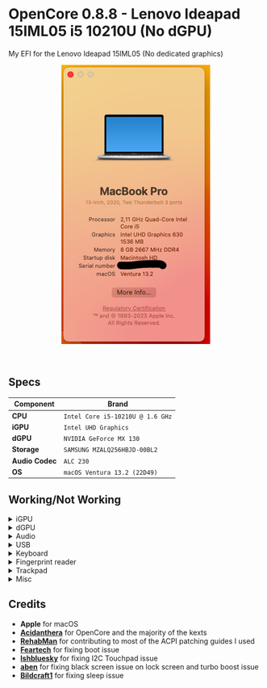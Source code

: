 # OpenCore 0.8.8 - Lenovo Ideapad 15IML05 i5 10210U (No dGPU)
My EFI for the Lenovo Ideapad 15IML05 (No dedicated graphics)
<br>
<p align="center">
  <img src="https://raw.githubusercontent.com/MatteoBax/lenovo-ideapad-15IML05-hackintosh/main/.images/Screenshot%202023-02-11%20at%2016.13.01.png" />
</p>
<br>


## Specs

| Component      | Brand                                     |
|----------------|-------------------------------------------|
| **CPU**        | `Intel Core i5-10210U @ 1.6 GHz`           |
| **iGPU**       | `Intel UHD Graphics`                  |
| **dGPU**       | `NVIDIA GeForce MX 130`                  |
| **Storage**    | `SAMSUNG MZALQ256HBJD-00BL2`  |
| **Audio Codec** | `ALC 230`                |
| **OS**         | `macOS Ventura 13.2 (22D49)`            |

## Working/Not Working

<details>
<summary>iGPU</summary>

- [x] Intel UHD iGPU - Backlight support
- [x] Intel UHD iGPU - HDMI Output
- [x] Intel UHD iGPU - H264 & HEVC
</details>

<details>
<summary>dGPU</summary>

- [ ] NVIDIA GeForce MX 130
</details>

<details>
<summary>Audio</summary>

- [x] Internal Speakers
- [x] Internal Microphone
</details>

<details>
<summary>USB</summary>
  
- [x] All USB ports working and mapped
- [x] SD Card Reader
- [x] Internal Webcam
</details>

<details>
<summary>Keyboard</summary>
  
- [x] Keyboard (PS2 based)
</details>

<details>
<summary>Fingerprint reader</summary>
  
- [ ] Fingerprint reader
</details>

<details>
<summary>Trackpad</summary>
  
- [x] I2C Touchpad with gestures (Thanks to [**lshbluesky**](https://github.com/lshbluesky))
</details>

<details>
<summary>Misc</summary>
  
- [ ] Sleep/Wake not working, straight up disable Sleep Mode (read [**Bildcraft1's SleepFix.md**](https://github.com/Bildcraft1/lenovo-ideapad-15ibd-hackintosh/blob/main/SleepFix.md))
- [x] Sensors CPU, iGPU, Battery, NVMe, Fans
- [x] Native NVRAM support
- [x] Recovery (macOS) boot from OpenCore
</details>

## Credits

* **Apple** for macOS
* [**Acidanthera**](https://github.com/acidanthera) for OpenCore and the majority of the kexts
* [**RehabMan**](https://github.com/RehabMan) for contributing to most of the ACPI patching guides I used
* [**Feartech**](https://www.tonymacx86.com/members/feartech.877703/) for fixing boot issue
* [**lshbluesky**](https://github.com/lshbluesky) for fixing I2C Touchpad issue
* [**aben**](https://www.insanelymac.com/forum/profile/2480073-aben/) for fixing black screen issue on lock screen and turbo boost issue
* [**Bildcraft1**](https://github.com/Bildcraft1) for fixing sleep issue
